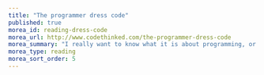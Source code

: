 ```yaml
---
title: "The programmer dress code"
published: true
morea_id: reading-dress-code
morea_url: http://www.codethinked.com/the-programmer-dress-code
morea_summary: "I really want to know what it is about programming, or computers in general, that makes people want to grow a beard, have long hair, and dress like a slob."
morea_type: reading
morea_sort_order: 5
---
```



